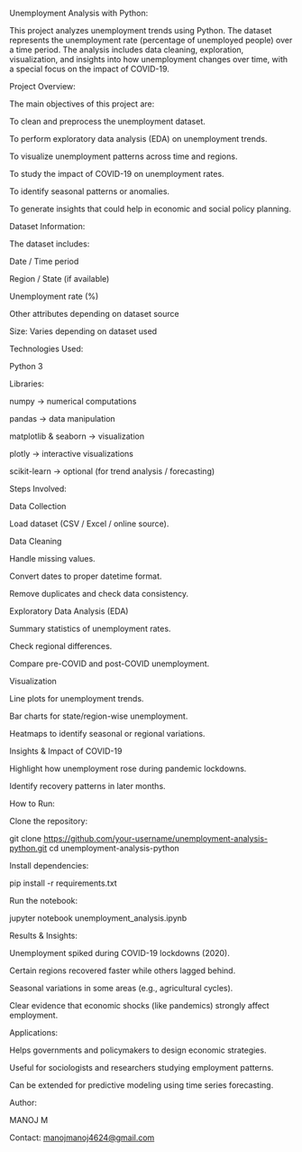 Unemployment Analysis with Python:

This project analyzes unemployment trends using Python. The dataset represents the unemployment rate (percentage of unemployed people) over a time period. The analysis includes data cleaning, exploration, visualization, and insights into how unemployment changes over time, with a special focus on the impact of COVID-19.

Project Overview:

The main objectives of this project are:

To clean and preprocess the unemployment dataset.

To perform exploratory data analysis (EDA) on unemployment trends.

To visualize unemployment patterns across time and regions.

To study the impact of COVID-19 on unemployment rates.

To identify seasonal patterns or anomalies.

To generate insights that could help in economic and social policy planning.

Dataset Information:

The dataset includes:

Date / Time period

Region / State (if available)

Unemployment rate (%)

Other attributes depending on dataset source

Size: Varies depending on dataset used

Technologies Used:

Python 3

Libraries:

numpy → numerical computations

pandas → data manipulation

matplotlib & seaborn → visualization

plotly → interactive visualizations

scikit-learn → optional (for trend analysis / forecasting)

Steps Involved:

Data Collection

Load dataset (CSV / Excel / online source).

Data Cleaning

Handle missing values.

Convert dates to proper datetime format.

Remove duplicates and check data consistency.

Exploratory Data Analysis (EDA)

Summary statistics of unemployment rates.

Check regional differences.

Compare pre-COVID and post-COVID unemployment.

Visualization

Line plots for unemployment trends.

Bar charts for state/region-wise unemployment.

Heatmaps to identify seasonal or regional variations.

Insights & Impact of COVID-19

Highlight how unemployment rose during pandemic lockdowns.

Identify recovery patterns in later months.

How to Run:

Clone the repository:

git clone https://github.com/your-username/unemployment-analysis-python.git
cd unemployment-analysis-python


Install dependencies:

pip install -r requirements.txt


Run the notebook:

jupyter notebook unemployment_analysis.ipynb

Results & Insights:

Unemployment spiked during COVID-19 lockdowns (2020).

Certain regions recovered faster while others lagged behind.

Seasonal variations in some areas (e.g., agricultural cycles).

Clear evidence that economic shocks (like pandemics) strongly affect employment.

Applications:

Helps governments and policymakers to design economic strategies.

Useful for sociologists and researchers studying employment patterns.

Can be extended for predictive modeling using time series forecasting.

Author:

MANOJ M

Contact: manojmanoj4624@gmail.com
